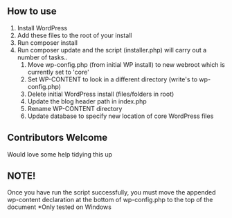 ## How to use

1. Install WordPress
2. Add these files to the root of your install
3. Run composer install
4. Run composer update and the script (installer.php) will carry out a number of tasks..
	1. Move wp-config.php (from initial WP install) to new webroot which is currently set to 'core'
	2. Set WP-CONTENT to look in a different directory (write's to wp-config.php)
	3. Delete initial WordPress install (files/folders in root)
	4. Update the blog header path in index.php
	5. Rename WP-CONTENT directory
	6. Update database to specify new location of core WordPress files

## Contributors Welcome
Would love some help tidying this up

## NOTE!
Once you have run the script successfully, you must move the appended wp-content declaration at the bottom of wp-config.php to the top of the document
*Only tested on Windows